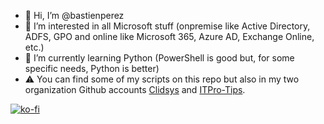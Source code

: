 - 👋 Hi, I’m @bastienperez
- 👀 I’m interested in all Microsoft stuff (onpremise like Active Directory, ADFS, GPO and online like Microsoft 365, Azure AD, Exchange Online, etc.)
- 🌱 I’m currently learning Python (PowerShell is good but, for some specific needs, Python is better)
- ⚠️ You can find some of my scripts on this repo but also in my two organization Github accounts [Clidsys](https://github.com/clidsys/) and [ITPro-Tips](https://github.com/itpro-tips/).

[![ko-fi](https://ko-fi.com/img/githubbutton_sm.svg)](https://ko-fi.com/bastienperez)

<!---
bastienperez/bastienperez is a ✨ special ✨ repository because its `README.md` (this file) appears on your GitHub profile.
You can click the Preview link to take a look at your changes.
--->

